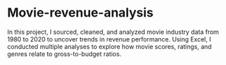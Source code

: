 # Movie-revenue-analysis
In this project, I sourced, cleaned, and analyzed movie industry data from 1980 to 2020 to uncover trends in revenue performance. Using Excel, I conducted multiple analyses to explore how movie scores, ratings, and genres relate to gross-to-budget ratios. 
